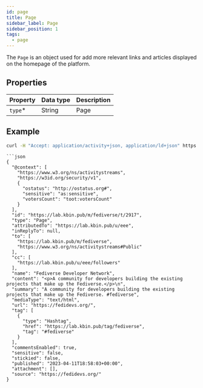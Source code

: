 ```yaml
---
id: page
title: Page
sidebar_label: Page
sidebar_position: 1
tags:
  - page
---
```


The `Page` is an object used for add more relevant links and articles displayed on the homepage of the platform.

## Properties

| Property | Data type | Description |
| -------- | --------- | ----------- |
| `type`\* | String    | Page        |

## Example

```bash
curl -H "Accept: application/activity+json, application/ld+json" https://dev.karab.in/m/fediverse/t/2917
```

````
```json
{
  "@context": [
    "https://www.w3.org/ns/activitystreams",
    "https://w3id.org/security/v1",
    {
      "ostatus": "http://ostatus.org#",
      "sensitive": "as:sensitive",
      "votersCount": "toot:votersCount"
    }
  ],
  "id": "https://lab.kbin.pub/m/fediverse/t/2917",
  "type": "Page",
  "attributedTo": "https://lab.kbin.pub/u/eee",
  "inReplyTo": null,
  "to": [
    "https://lab.kbin.pub/m/fediverse",
    "https://www.w3.org/ns/activitystreams#Public"
  ],
  "cc": [
    "https://lab.kbin.pub/u/eee/followers"
  ],
  "name": "Fediverse Developer Network",
  "content": "<p>A community for developers building the existing projects that make up the Fediverse.</p>\n",
  "summary": "A community for developers building the existing projects that make up the Fediverse. #fediverse",
  "mediaType": "text/html",
  "url": "https://fedidevs.org/",
  "tag": [
    {
      "type": "Hashtag",
      "href": "https://lab.kbin.pub/tag/fediverse",
      "tag": "#fediverse"
    }
  ],
  "commentsEnabled": true,
  "sensitive": false,
  "stickied": false,
  "published": "2023-04-11T18:58:03+00:00",
  "attachment": [],
  "source": "https://fedidevs.org/"
}
````
